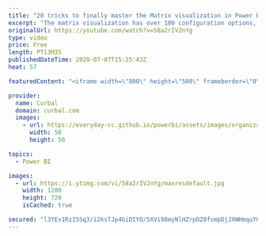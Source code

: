 ```yaml
---
title: "20 tricks to finally master the Matrix visualization in Power BI!!"
excerpt: "The matrix visualization has over 100 configuration options, and some of the most basic functionality, like hiding subtotals is not so easy to discover.  In today's video, I will show you 20 things you can do on the matrix that will take that visualization to the next level.  Did I miss any? Let me know"
originalUrl: https://youtube.com/watch?v=58a2rIV2nYg
type: video
price: Free
length: PT13M3S
publishedDateTime: 2020-07-07T15:25:43Z
heat: 57

featuredContent: "<iframe width=\"800\" height=\"500\" frameborder=\"0\" src=\"https://www.youtube.com/embed/58a2rIV2nYg\" allow=\"accelerometer; autoplay; encrypted-media; gyroscope; picture-in-picture\" allowfullscreen></iframe>"

provider:
  name: Curbal
  domain: curbal.com
  images:
    - url: https://everyday-cc.github.io/powerbi/assets/images/organizations/curbal.com-50x50.jpg
      width: 50
      height: 50

topics:
  - Power BI

images:
  - url: https://i.ytimg.com/vi/58a2rIV2nYg/maxresdefault.jpg
    width: 1280
    height: 720
    isCached: true

secured: "l3YEx1RzI5Sq3/i2ksTJp4GiDIYO/5XVi98myNlHZrpDZ0fsmpDjJXWHmquYOPlRXvCIOZrI4oYYjjIn7XF0+ZY5aSYrZDZk7MLtKgGr1uxjVUA2emhqp8BIP1qenM+MUj3WRy3mH9ik/AKCgWxyeB2M0V1AHk8wEG31TA6Ya+s4IUEVDgSg9z7SF/kRqSXLM73f6WdkJDK2ZWW6AEolH6K/bTbdYPlvtKc+nmZKz7qpcP4Z5uFKvwZiqVEK9hJ57KnXh5Y6I2TJDAsRpJUbxu5G3Ky7/hR3jRbg59WG3QkMSEu3/3U6RGDnltQWcZ+1wUERcXby1AyrntTQxnfUEgpA8fTwq3VBTwB5znLZRSGtcwtLyQvmN38DbSXtDmuGtz8kKbqGij7iXS9rzXc9O64bhGE4ZYvGhwmUIvyABdo=;pS9DlJwny9gmq35VI3Joqw=="
---
```


